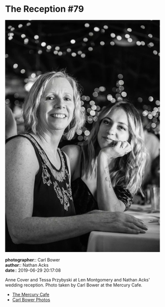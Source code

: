 # The Reception #79

![Anne Cover and Tessa Przybyski](assets/2019-06-29-set-3-the-reception-79.webp)

**photographer**:: Carl Bower  
**author**:: Nathan Acks  
**date**:: 2019-06-29 20:17:08

Anne Cover and Tessa Przybyski at Len Montgomery and Nathan Acks' wedding reception. Photo taken by Carl Bower at the Mercury Cafe.

* [The Mercury Cafe](http://mercurycafe.com)
* [Carl Bower Photos](https://carlbowerphotos.com)
